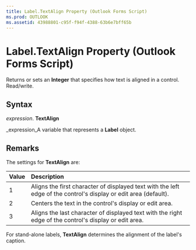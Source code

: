 ```yaml
---
title: Label.TextAlign Property (Outlook Forms Script)
ms.prod: OUTLOOK
ms.assetid: 43988801-c95f-f94f-4388-63b6e7bff65b
---
```



# Label.TextAlign Property (Outlook Forms Script)

Returns or sets an  **Integer** that specifies how text is aligned in a control. Read/write.


## Syntax

 _expression_. **TextAlign**

 _expression_A variable that represents a  **Label** object.


## Remarks

The settings for  **TextAlign** are:



|**Value**|**Description**|
|:-----|:-----|
|1|Aligns the first character of displayed text with the left edge of the control's display or edit area (default).|
|2|Centers the text in the control's display or edit area.|
|3|Aligns the last character of displayed text with the right edge of the control's display or edit area.|
For stand-alone labels,  **TextAlign** determines the alignment of the label's caption.


